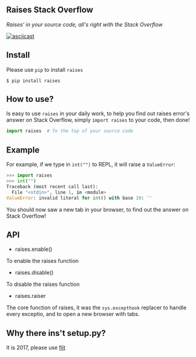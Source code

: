 Raises Stack Overflow
--------------------

*Raises' in your source code, all's right with the Stack Overflow*

[![asciicast](https://asciinema.org/a/DZ1kWcdhIDr1l419wH8DM7UKj.png)](https://asciinema.org/a/DZ1kWcdhIDr1l419wH8DM7UKj)

Install
-------

Please use `pip` to install `raises`

```
$ pip install raises
```


How to use?
-----------

Is easy to use `raises` in your daily work, to help you find out raises error's
answer on Stack Overflow, simply `import raises` to your code, then done!

```python
import raises  # To the top of your source code
```

Example
-------

For example, if we type in `int("")` to REPL, it will raise a `ValueError`:

```python
>>> import raises
>>> int("")
Traceback (most recent call last):
  File "<stdin>", line 1, in <module>
ValueError: invalid literal for int() with base 10: ''
```

You should now saw a new tab in your browser, to find out the answer on
Stack Overflow!


API
---

* raises.enable()

To enable the raises function

* raises.disable()

To disable the raises function

* raises.raiser

The core function of raises, it was the `sys.excepthook` replacer to handle
every exceptio, and to open a new browser with tabs.


Why there ins't setup.py?
-------------------------

It is 2017, please use [flit](https://github.com/takluyver/flit)

